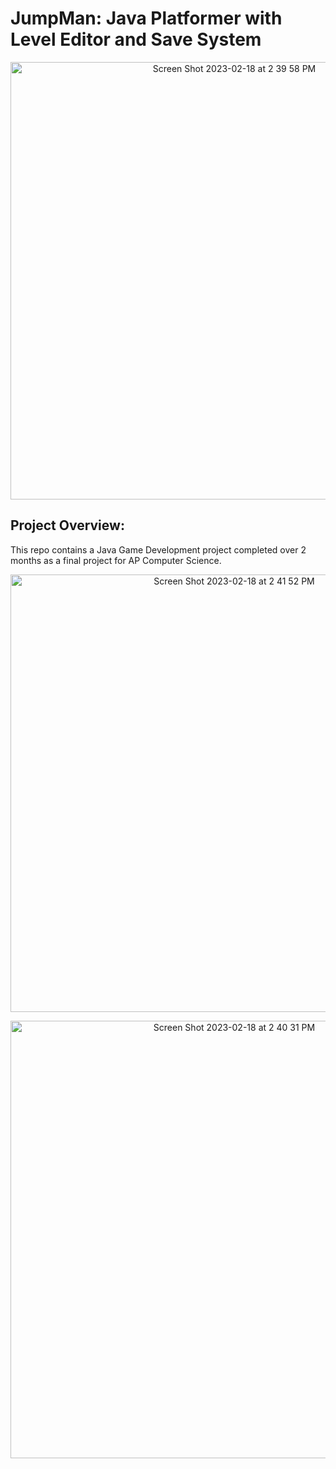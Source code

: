 # JumpMan: Java Platformer with Level Editor and Save System

<p align="center">
<img width="700" alt="Screen Shot 2023-02-18 at 2 39 58 PM" src="https://user-images.githubusercontent.com/57520931/219902571-be0be4e4-d3f0-48f3-9b2e-2e65679a081c.png">
</p>

## Project Overview:
This repo contains a Java Game Development project completed over 2 months as a final project for AP Computer Science.
<p align="center">
<img width="700" alt="Screen Shot 2023-02-18 at 2 41 52 PM" src="https://user-images.githubusercontent.com/57520931/219902598-573122a8-420d-467f-8dcf-e1da4991bbbc.png">
</p>
<p align="center">
<img width="700" alt="Screen Shot 2023-02-18 at 2 40 31 PM" src="https://user-images.githubusercontent.com/57520931/219902568-7125ed51-3638-4a90-9c3c-93d7518075cc.png">
</p>
